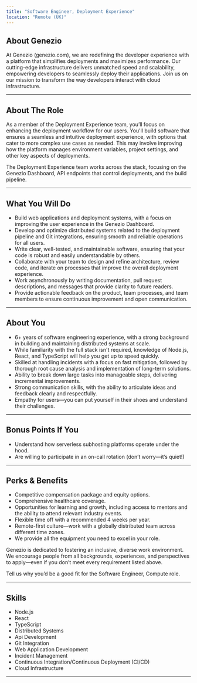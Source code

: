```yaml
---
title: "Software Engineer, Deployment Experience"
location: "Remote (UK)"
---
```


## About Genezio

At Genezio (genezio.com), we are redefining the developer experience with a platform that simplifies deployments and maximizes performance. Our cutting-edge infrastructure delivers unmatched speed and scalability, empowering developers to seamlessly deploy their applications. Join us on our mission to transform the way developers interact with cloud infrastructure.

---

## About The Role

As a member of the Deployment Experience team, you’ll focus on enhancing the deployment workflow for our users. You'll build software that ensures a seamless and intuitive deployment experience, with options that cater to more complex use cases as needed. This may involve improving how the platform manages environment variables, project settings, and other key aspects of deployments.

The Deployment Experience team works across the stack, focusing on the Genezio Dashboard, API endpoints that control deployments, and the build pipeline.

---

## What You Will Do

- Build web applications and deployment systems, with a focus on improving the user experience in the Genezio Dashboard.
- Develop and optimize distributed systems related to the deployment pipeline and Git integrations, ensuring smooth and reliable operations for all users.
- Write clear, well-tested, and maintainable software, ensuring that your code is robust and easily understandable by others.
- Collaborate with your team to design and refine architecture, review code, and iterate on processes that improve the overall deployment experience.
- Work asynchronously by writing documentation, pull request descriptions, and messages that provide clarity to future readers.
- Provide actionable feedback on the product, team processes, and team members to ensure continuous improvement and open communication.

---

## About You

- 6+ years of software engineering experience, with a strong background in building and maintaining distributed systems at scale.
- While familiarity with the full stack isn't required, knowledge of Node.js, React, and TypeScript will help you get up to speed quickly.
- Skilled at handling incidents with a focus on fast mitigation, followed by thorough root cause analysis and implementation of long-term solutions.
- Ability to break down large tasks into manageable steps, delivering incremental improvements.
- Strong communication skills, with the ability to articulate ideas and feedback clearly and respectfully.
- Empathy for users—you can put yourself in their shoes and understand their challenges.

---

## Bonus Points If You

- Understand how serverless subhosting platforms operate under the hood.
- Are willing to participate in an on-call rotation (don’t worry—it’s quiet!)

---

## Perks & Benefits

- Competitive compensation package and equity options.
- Comprehensive healthcare coverage.
- Opportunities for learning and growth, including access to mentors and the ability to attend relevant industry events.
- Flexible time off with a recommended 4 weeks per year.
- Remote-first culture—work with a globally distributed team across different time zones.
- We provide all the equipment you need to excel in your role.

Genezio is dedicated to fostering an inclusive, diverse work environment. We encourage people from all backgrounds, experiences, and perspectives to apply—even if you don’t meet every requirement listed above.

Tell us why you’d be a good fit for the Software Engineer, Compute role.

---

## Skills

- Node.js
- React
- TypeScript
- Distributed Systems
- Api Development
- Git Integration
- Web Application Development
- Incident Management
- Continuous Integration/Continuous Deployment (CI/CD)
- Cloud Infrastructure

---
